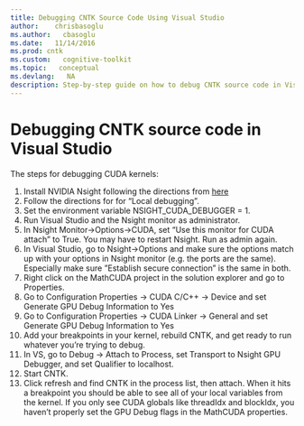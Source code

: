 ```yaml
---
title: Debugging CNTK Source Code Using Visual Studio
author:    chrisbasoglu
ms.author:   cbasoglu
ms.date:   11/14/2016
ms.prod: cntk
ms.custom:   cognitive-toolkit
ms.topic:   conceptual
ms.devlang:   NA
description: Step-by-step guide on how to debug CNTK source code in Visual Studio using NVIDIA Nsight. Learn to set environment variables, configure CUDA options, and use GPU Debug Information.
---
```


# Debugging CNTK source code in Visual Studio

The steps for debugging CUDA kernels:

1. Install NVIDIA Nsight following the directions from [here](http://docs.nvidia.com/gameworks/index.html#developertools/desktop/nsight/install_debug_monitor.htm%3FTocPath%3DDeveloper%2520Tools%7CDesktop%2520Developer%2520Tools%7CNVIDIA%2520Nsight%2520Visual%2520Studio%2520Edition%7CNVIDIA%2520Nsight%2520Visual%2520Studio%2520Edition%25205.2%7CInstallation%2520and%2520Setup%2520Essentials%7C_____2)
1. Follow the directions for for “Local debugging”.
1. Set the environment variable NSIGHT_CUDA_DEBUGGER = 1.
1. Run Visual Studio and the Nsight monitor as administrator.
1. In Nsight Monitor->Options->CUDA, set “Use this monitor for CUDA attach” to True. You may have to restart Nsight. Run as admin again.
1. In Visual Studio, go to Nsight->Options and make sure the options match up with your options in Nsight monitor (e.g. the ports are the same). Especially make sure ”Establish secure connection” is the same in both.
1. Right click on the MathCUDA project in the solution explorer and go to Properties.
1. Go to Configuration Properties -> CUDA C/C++ -> Device and set Generate GPU Debug Information to Yes
1. Go to Configuration Properties -> CUDA Linker -> General and set Generate GPU Debug Information to Yes
1. Add your breakpoints in your kernel, rebuild CNTK, and get ready to run whatever you’re trying to debug.
1. In VS, go to Debug -> Attach to Process, set Transport to Nsight GPU Debugger, and set Qualifier to localhost.
1. Start CNTK.
1. Click refresh and find CNTK in the process list, then attach. When it hits a breakpoint you should be able to see all of your local variables from the kernel. If you only see CUDA globals like threadIdx and blockIdx, you haven’t properly set the GPU Debug flags in the MathCUDA properties.
